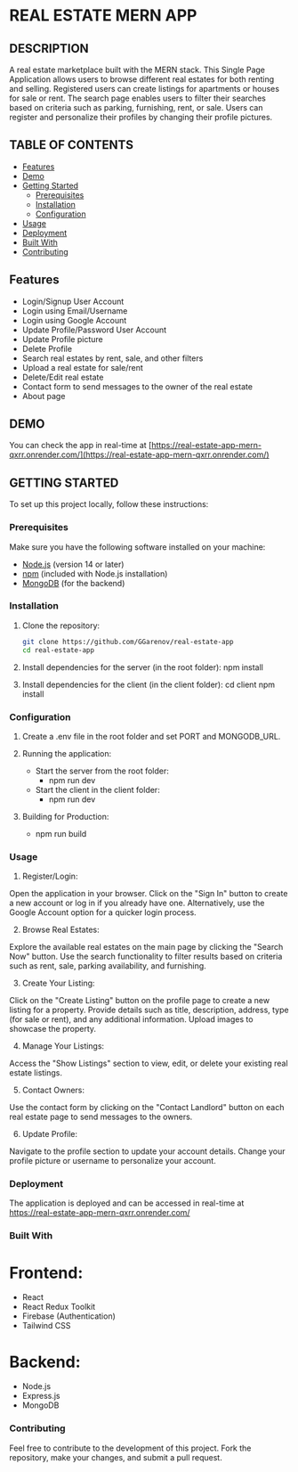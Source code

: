 # REAL ESTATE MERN APP

## DESCRIPTION

A real estate marketplace built with the MERN stack. This Single Page Application allows users to browse different real estates for both renting and selling. Registered users can create listings for apartments or houses for sale or rent. The search page enables users to filter their searches based on criteria such as parking, furnishing, rent, or sale. Users can register and personalize their profiles by changing their profile pictures.

## TABLE OF CONTENTS

- [Features](#features)
- [Demo](#demo)
- [Getting Started](#getting-started)
  - [Prerequisites](#prerequisites)
  - [Installation](#installation)
  - [Configuration](#configuration)
- [Usage](#usage)
- [Deployment](#deployment)
- [Built With](#built-with)
- [Contributing](#contributing)


## Features

- Login/Signup User Account
- Login using Email/Username
- Login using Google Account
- Update Profile/Password User Account
- Update Profile picture
- Delete Profile
- Search real estates by rent, sale, and other filters
- Upload a real estate for sale/rent
- Delete/Edit real estate
- Contact form to send messages to the owner of the real estate
- About page

## DEMO

You can check the app in real-time at [https://real-estate-app-mern-qxrr.onrender.com/](https://real-estate-app-mern-qxrr.onrender.com/)

## GETTING STARTED

To set up this project locally, follow these instructions:

### Prerequisites

Make sure you have the following software installed on your machine:

- [Node.js](https://nodejs.org/) (version 14 or later)
- [npm](https://www.npmjs.com/) (included with Node.js installation)
- [MongoDB](https://www.mongodb.com/) (for the backend)

### Installation

1. Clone the repository:

   ```bash
   git clone https://github.com/GGarenov/real-estate-app
   cd real-estate-app

2. Install dependencies for the server (in the root folder):
    npm install

3. Install dependencies for the client (in the client folder):
    cd client
    npm install 

### Configuration

1. Create a .env file in the root folder and set PORT and MONGODB_URL.

2. Running the application:
    - Start the server from the root folder:
        - npm run dev
    - Start the client in the client folder:
        - npm run dev

3. Building for Production:
    - npm run build

### Usage

1. Register/Login:

Open the application in your browser.
Click on the "Sign In" button to create a new account or log in if you already have one.
Alternatively, use the Google Account option for a quicker login process.

2. Browse Real Estates:

Explore the available real estates on the main page by clicking the "Search Now" button.
Use the search functionality to filter results based on criteria such as rent, sale, parking availability, and furnishing.

3. Create Your Listing:

Click on the "Create Listing" button on the profile page to create a new listing for a property.
Provide details such as title, description, address, type (for sale or rent), and any additional information.
Upload images to showcase the property.

4. Manage Your Listings:

Access the "Show Listings" section to view, edit, or delete your existing real estate listings.

5. Contact Owners:

Use the contact form by clicking on the "Contact Landlord" button on each real estate page to send messages to the owners.

6. Update Profile:

Navigate to the profile section to update your account details.
Change your profile picture or username to personalize your account.

### Deployment

The application is deployed and can be accessed in real-time at https://real-estate-app-mern-qxrr.onrender.com/

### Built With

# Frontend:
- React
- React Redux Toolkit
- Firebase (Authentication)
- Tailwind CSS

# Backend:
- Node.js
- Express.js
- MongoDB

### Contributing

Feel free to contribute to the development of this project. Fork the repository, make your changes, and submit a pull request.

